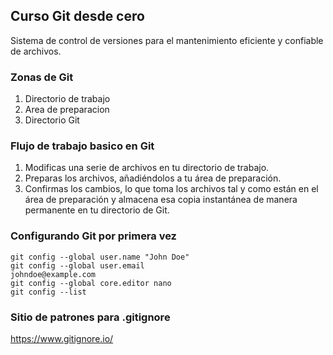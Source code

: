 ## Curso Git desde cero
Sistema de control de versiones para el
mantenimiento eficiente y confiable de archivos.

### Zonas de Git
1. Directorio de trabajo
2. Area de preparacion
3. Directorio Git

### Flujo de trabajo basico en Git
1. Modificas una serie de archivos en tu directorio de trabajo.
2. Preparas los archivos, añadiéndolos a tu área de preparación.
3. Confirmas los cambios, lo que toma los archivos tal y como están en el
área de preparación y almacena esa copia instantánea de manera
permanente en tu directorio de Git.

### Configurando Git por primera vez
```
git config --global user.name "John Doe"
git config --global user.email
johndoe@example.com
git config --global core.editor nano
git config --list
```

### Sitio de patrones para .gitignore
https://www.gitignore.io/